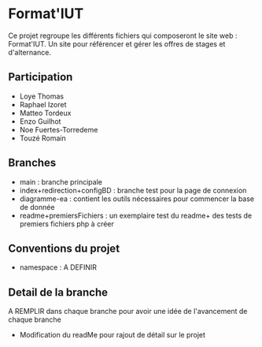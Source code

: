 # Format'IUT

Ce projet regroupe les différents fichiers qui composeront le site web : Format'IUT. Un site pour référencer et gérer les offres de stages et d'alternance.

## Participation

- Loye Thomas
- Raphael Izoret
- Matteo Tordeux
- Enzo Guilhot
- Noe Fuertes-Torredeme
- Touzé Romain

## Branches

- main : branche principale
- index+redirection+configBD : branche test pour la page de connexion
- diagramme-ea : contient les outils nécessaires pour commencer la base de donnée
- readme+premiersFichiers : un exemplaire test du readme+ des tests de premiers fichiers php à créer

## Conventions du projet

- namespace : A DEFINIR

## Detail de la branche

A REMPLIR dans chaque branche pour avoir une idée de l'avancement de chaque branche

- Modification du readMe pour rajout de détail sur le projet